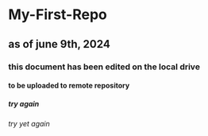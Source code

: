 # My-First-Repo
## as of june 9th, 2024
### this document has been edited on the local drive
#### to be uploaded to remote repository
##### try again
###### try yet again